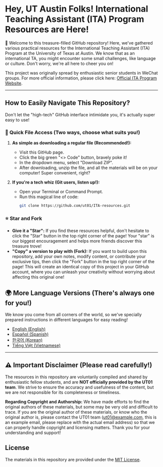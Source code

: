 # Hey, UT Austin Folks! International Teaching Assistant (ITA) Program Resources are Here!

👋 Welcome to this treasure-filled GitHub repository! Here, we've gathered various practical resources for the International Teaching Assistant (ITA) Program at the University of Texas at Austin. We know that as an international TA, you might encounter some small challenges, like language or culture. Don't worry, we're all here to cheer you on!

This project was originally spread by enthusiastic senior students in WeChat groups. For more official information, please click here: [Official ITA Program Website](https://global.utexas.edu/english-language-center/resources/international-teaching-assistants).

---

## How to Easily Navigate This Repository?

Don't let the "high-tech" GitHub interface intimidate you, it's actually super easy to use!

### 🚀 Quick File Access (Two ways, choose what suits you!)

1.  **As simple as downloading a regular file (Recommended!):**
    *   Visit this GitHub page.
    *   Click the big green "<> Code" button, bravely poke it!
    *   In the dropdown menu, select "Download ZIP".
    *   After downloading, unzip the file, and all the materials will be on your computer! Super convenient, right?

2.  **If you're a tech whiz (Git users, listen up!):**
    *   Open your Terminal or Command Prompt.
    *   Run this magical line of code:
        ```bash
        git clone https://github.com/ut01/ITA-resources.git
        ```

### ⭐ Star and Fork

*   **Give it a "Star":** If you find these resources helpful, don't hesitate to click the "Star" button in the top right corner of the page! Your "star" is our biggest encouragement and helps more friends discover this treasure trove!
*   **"Copy" a version to play with (Fork):** If you want to build upon this repository, add your own notes, modify content, or contribute your exclusive tips, then click the "Fork" button in the top right corner of the page! This will create an identical copy of this project in your GitHub account, where you can unleash your creativity without worrying about affecting this original one!

## 🌍 More Language Versions (There's always one for you!)

We know you come from all corners of the world, so we've specially prepared instructions in different languages for easy reading!

*   [English (English)](./translations/README.en.md)
*   [Español (Spanish)](./translations/README.es.md)
*   [한국어 (Korean)](./translations/README.ko.md)
*   [Tiếng Việt (Vietnamese)](./translations/README.vi.md)

---

## ⚠️ Important Disclaimer (Please read carefully!)

The resources in this repository are voluntarily compiled and shared by enthusiastic fellow students, and are **NOT officially provided by the UT01 team**. We strive to ensure the accuracy and usefulness of the content, but we are not responsible for its completeness or timeliness.

**Regarding Copyright and Authorship:** We have made efforts to find the original authors of these materials, but some may be very old and difficult to trace. If you are the original author of these materials, or know who the original author is, please contact the UT01 team (ut01@example.com, this is an example email, please replace with the actual email address) so that we can properly handle copyright and licensing matters. Thank you for your understanding and support!

## License

The materials in this repository are provided under the [MIT License](LICENSE).
